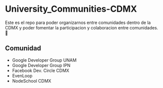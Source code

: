 # University_Communities-CDMX
Este es el repo para poder organizarnos entre comunidades dentro de la CDMX y poder fomentar la participacion y colaboracion entre comunidades. :metal:

## Comunidad
* Google Developer Group UNAM
* Google Developer Group IPN
* Facebook Dev. Circle CDMX
* EvenLoop
* NodeSchool CDMX
